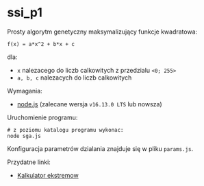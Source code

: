 # ssi_p1

Prosty algorytm genetyczny maksymalizujący funkcje kwadratowa:

    f(x) = a*x^2 + b*x + c

dla:
- `x` nalezacego do liczb calkowitych z przedzialu `<0; 255>`
- `a, b, c` nalezacych do liczb calkowitych

Wymagania:
- [node.js](https://nodejs.org/en/) (zalecane wersja `v16.13.0 LTS` lub nowsza)

Uruchomienie programu:

    # z poziomu katalogu programu wykonac:
    node sga.js

Konfiguracja parametrów dzialania znajduje się w pliku `params.js`.

Przydatne linki:
- [Kalkulator ekstremow](https://www.wolframalpha.com/widgets/view.jsp?id=5c99f1b6412e492d20dc6706a6289f64)